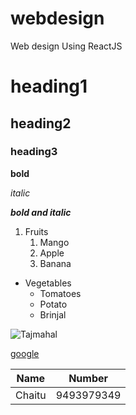# webdesign
Web design Using ReactJS
# heading1
## heading2
### heading3

**bold**

*italic*

***bold and italic***

1. Fruits
    1. Mango
    2. Apple
    3. Banana

* Vegetables
    * Tomatoes
    * Potato
    * Brinjal

![Tajmahal](https://tse1.mm.bing.net/th?id=OIP.AfcLH5rNFqqYTZHZv5MuXAHaHa&pid=Api&P=0&w=300&h=300)

[google](https://uk.search.yahoo.com/search?fr=mcafee&type=E211GB885G91435&p=google)

Name | Number
-----|-------
Chaitu|9493979349
